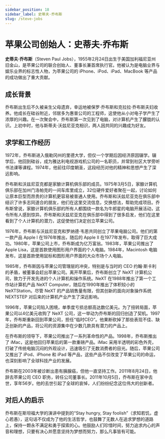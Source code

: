 ```yaml
---
sidebar_position: 18
sidebar_label: 史蒂夫·乔布斯
slug: /steve-jobs
---
```


# 苹果公司创始人：史蒂夫·乔布斯

**史蒂夫·乔布斯**（Steven Paul Jobs），1955年2月24日出生于美国加利福尼亚州旧金山，是苹果公司的联合创始人、董事长兼首席执行官。他被认为是电脑业界与娱乐业界的标志性人物，为苹果公司的 iPhone、iPod、iPad、MacBook 等产品的成功做出了重大贡献。

## 成长背景

乔布斯出生后不久被亲生父母遗弃，幸运地被保罗·乔布斯和克拉拉·乔布斯夫妇收养。他成长在硅谷附近，邻居多为惠普公司的工程师，这使他从小对电子学产生了浓厚的兴趣。在一次聚会中，乔布斯第一次见到了电脑，对计算机产生了朦胧的认识。上初中时，他与斯蒂夫·沃兹尼亚克相识，两人因共同的兴趣成为好友。

## 求学和工作经历

1972年，乔布斯进入俄勒冈州的里德大学，但仅一个学期后因经济原因辍学。辍学后，他回到硅谷，成为雅达利电视游戏机公司的一名职员，并常到社区大学旁听书法课等课程。1974年，他前往印度朝圣，这段经历对他的精神和思想产生了深远影响。

乔布斯和沃兹尼亚克都是家酿计算机俱乐部的成员。1975年3月5日，家酿计算机俱乐部在加州门洛帕克的一间车库里成立，32位硬件爱好者聚在一起，讨论如何让原本巨型而昂贵的计算机更容易被普通人使用。乔布斯和沃兹尼亚克在俱乐部中结识了许多志同道合的朋友，他们在这里交流信息，交换想法，帮助完成项目。乔布斯曾说，家酿计算机俱乐部的所有人都围绕一款名为牛郎星的电脑开展活动，这令所有人感到惊异。乔布斯和沃兹尼亚克在俱乐部中得到了很多启发，他们在这里看到了个人计算机的潜力，这促使他们决定创立苹果公司。

1976年，乔布斯与沃兹尼亚克和罗纳德·韦恩共同创立了苹果电脑公司。他们的第一款产品 Apple I 在1976年推出，随后的 Apple II 在1977年发布，取得了巨大成功。1980年，苹果公司上市，乔布斯成为亿万富翁。1983年，苹果公司推出了 Apple Lisa，这是首款使用图形用户界面的个人电脑。1984年，Macintosh 电脑发布，这是首款使用鼠标和图形用户界面的大众市场个人电脑。

1985年，乔布斯因与苹果公司管理层的冲突，特别是与当时的 CEO 约翰·斯卡利的矛盾，被董事会赶出苹果公司。离开苹果后，乔布斯创立了 NeXT 计算机公司，致力于开发先进的个人计算机和操作系统。NeXT 在1988年推出了第一个工作站计算机产品 NeXT Computer，随后在1990年推出了体积较小的 NeXTStation。尽管 NeXT 的产品销售量有限，但其创新的面向对象操作系统 NEXTSTEP 对后来的计算机产业产生了深远影响。

1996年，苹果公司陷入困境，单季度亏损总额高达数亿美元。为了扭转局面，苹果公司以4亿美元收购了 NeXT 公司，这一举动为乔布斯的回归创造了契机。1997年，乔布斯重新回到苹果公司，担任“临时CEO”。他果断砍掉了那些表现不佳、缺乏创新的产品，将公司的资源集中在少数几款具有潜力的产品上。

在乔布斯的领导下，苹果公司推出了一系列革命性的产品。1998年，乔布斯推出了 iMac，这是他回归苹果后的第一款重磅产品。iMac 采用半透明的彩色外壳，打破了传统电脑沉闷的外观设计，迅速吸引了无数消费者的目光。随后，苹果公司又推出了 iPod、iPhone 和 iPad 等产品，这些产品不仅改变了苹果公司的命运，也深刻影响了全球科技产业的发展。

乔布斯在2003年被诊断出患有胰腺癌，但他一直坚持工作。2011年8月24日，他辞去苹果公司 CEO 职务，转任公司董事长。2011年10月5日，乔布斯在家中去世，享年56岁。他的去世引起了全球的哀悼，人们纷纷纪念这位伟大的创新者。

## 对后人的启示

乔布斯在斯坦福大学的演讲中提到的“Stay hungry, Stay foolish”（求知若饥，虚心若愚），这句话不仅成为了他的生活哲学，也鼓舞了无数人在追求梦想的道路上，保持一颗永不满足和勇于探索的心。他鼓励人们珍惜时间，努力追求内心的声音和理想，只要有决心并愿意坚持为梦想而努力，那么凡事皆有可能。
